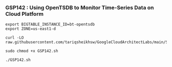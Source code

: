 ### GSP142 :  Using OpenTSDB to Monitor Time-Series Data on Cloud Platform 

```
export BIGTABLE_INSTANCE_ID=bt-opentsdb
export ZONE=us-east1-d
```

```
curl -LO raw.githubusercontent.com/tariqsheikhsw/GoogleCloudArchitectLabs/main/Solutions/GSP142.sh

sudo chmod +x GSP142.sh

./GSP142.sh
```
